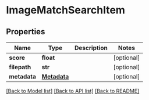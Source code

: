 # ImageMatchSearchItem

## Properties
Name | Type | Description | Notes
------------ | ------------- | ------------- | -------------
**score** | **float** |  | [optional] 
**filepath** | **str** |  | [optional] 
**metadata** | [**Metadata**](Metadata.md) |  | [optional] 

[[Back to Model list]](../README.md#documentation-for-models) [[Back to API list]](../README.md#documentation-for-api-endpoints) [[Back to README]](../README.md)


